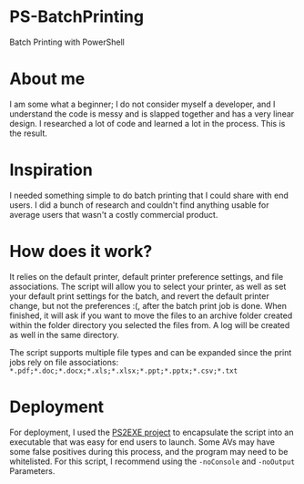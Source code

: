 # PS-BatchPrinting
Batch Printing with PowerShell

# About me
I am some what a beginner; I do not consider myself a developer, and I understand the code is messy and is slapped together and has a very linear design. I researched a lot of code and learned a lot in the process. This is the result. 

# Inspiration
I needed something simple to do batch printing that I could share with end users. I did a bunch of research and couldn't find anything usable for average users that wasn't a costly commercial product. 

# How does it work? 
It relies on the default printer, default printer preference settings, and file associations.
The script will allow you to select your printer, as well as set your default print settings for the batch, and revert the default printer change, but not the preferences :(, after the batch print job is done. When finished, it will ask if you want to move the files to an archive folder created within the folder directory you selected the files from. A log will be created as well in the same directory. 

The script supports multiple file types and can be expanded since the print jobs rely on file associations: 
```*.pdf;*.doc;*.docx;*.xls;*.xlsx;*.ppt;*.pptx;*.csv;*.txt```

# Deployment
For deployment, I used the [PS2EXE project](https://github.com/MScholtes/PS2EXE) to encapsulate the script into an executable that was easy for end users to launch. Some AVs may have some false positives during this process, and the program may need to be whitelisted. For this script, I recommend using the ```-noConsole``` and ```-noOutput``` Parameters.
